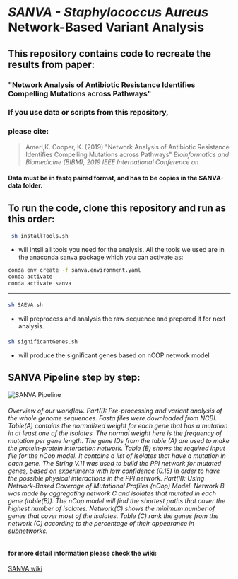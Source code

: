 # **SANVA - **S***taphylococcus* **A***ureus* **N**etwork-Based **V**ariant **A**nalysis 
##  This repository contains code to recreate the results from paper:
###  "Network Analysis of Antibiotic Resistance Identifies Compelling Mutations across Pathways"
### If you use data or scripts from this repository,
### please cite:
> Ameri,K. Cooper, K. (2019) "Network Analysis of Antibiotic Resistance Identifies Compelling Mutations across Pathways" *Bioinformatics and Biomedicine (BIBM), 2019 IEEE International Conference on*

#### Data must be in fastq paired format, and has to be copies in the SANVA-data folder.

## To run the code, clone this repository and run as this order:

 #### 
 ```bash
  sh installTools.sh
  ```
  - will intsll all tools you need for the analysis. All the tools we used are in the anaconda sanva package which you can activate as:
  ```bash
  conda env create -f sanva.environment.yaml
conda activate
conda activate sanva
```
-----------------------------------------------------------------
 #### 
 ```bash
 sh SAEVA.sh
 ```
 - will preprocess and analysis the raw sequence and prepered it for next analysis.
 ####  
 
 ```bash
 sh significantGenes.sh
 ```
 - will produce the significant genes based on nCOP network model

## SANVA Pipeline step by step:

![SANVA Pipeline](https://github.com/kimiaameri/SANVA/blob/master/pipeline.jpg?raw=true)
###### Overview of our workflow. Part(I): Pre-processing and variant analysis of the whole genome sequences. Fasta files were downloaded from NCBI. Table(A) contains the normalized weight for each gene that has a mutation in at least one of the isolates. The normal weight here is the frequency of mutation per gene length. The gene IDs from the table (A) are used to make the protein-protein interaction network. Table (B) shows the required input file for the nCop model. It contains a list of isolates that have a mutation in each gene. The String V.11 was used to build the PPI network for mutated genes, based on experiments with low confidence (0.15) in order to have the possible physical interactions in the PPI network. Part(II): Using Network-Based Coverage of Mutational Profiles (nCop) Model. Network B was made by aggregating network C and isolates that mutated in each gene (table(B)). The nCop model will find the shortest paths that cover the highest number of isolates. Network(C) shows the minimum number of genes that cover most of the isolates. Table (C) rank the genes from the network (C) according to the percentage of their appearance in subnetworks.

#### for more detail information please check the wiki:
[SANVA wiki ](https://github.com/kimiaameri/SANVA/wiki/preprocessing) 

